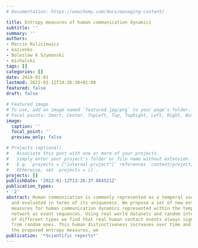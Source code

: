 ```yaml
---
# Documentation: https://wowchemy.com/docs/managing-content/

title: Entropy measures of human communication dynamics
subtitle: ''
summary: ''
authors:
- Marcin Kulisiewicz
- kazienko
- Boleslaw K Szymanski
- michalski
tags: []
categories: []
date: 2018-01-01
lastmod: 2022-01-12T14:26:38+01:00
featured: false
draft: false

# Featured image
# To use, add an image named `featured.jpg/png` to your page's folder.
# Focal points: Smart, Center, TopLeft, Top, TopRight, Left, Right, BottomLeft, Bottom, BottomRight.
image:
  caption: ''
  focal_point: ''
  preview_only: false

# Projects (optional).
#   Associate this post with one or more of your projects.
#   Simply enter your project's folder or file name without extension.
#   E.g. `projects = ["internal-project"]` references `content/project/deep-learning/index.md`.
#   Otherwise, set `projects = []`.
projects: []
publishDate: '2022-01-12T13:26:37.884521Z'
publication_types:
- '2'
abstract: Human communication is commonly represented as a temporal social network,
  and evaluated in terms of its uniqueness. We propose a set of new entropy-based
  measures for human communication dynamics represented within the temporal social
  network as event sequences. Using real world datasets and random interaction series
  of different types we find that real human contact events always significantly differ
  from random ones. This human distinctiveness increases over time and by means of
  the proposed entropy measures, we
publication: '*Scientific reports*'
---
```

